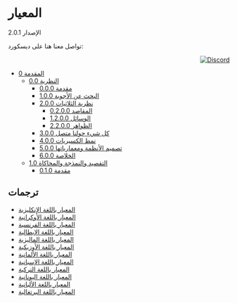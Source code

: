 المعيار
==========
الإصدار 2.0.1

تواصل معنا هنا على ديسكورد:
<div align=right>
  
  [![Discord](https://discord.com/api/guilds/934130100008538142/widget.png?style=banner2)](https://discord.gg/vdPZ7hS52X)
  
</div>
  
<ul>
  <li> <a href="https://github.com/hassanhabib/The-Standard-Arabic/blob/master/0.%20%D8%A7%D9%84%D9%85%D9%82%D8%AF%D9%85%D8%A9/0.%20%D8%A7%D9%84%D9%85%D9%82%D8%AF%D9%85%D8%A9.md"> 0 المقدمة </a>
    <ul>
      <li> <a href="https://github.com/hassanhabib/The-Standard-Arabic/blob/master/0.%20%D8%A7%D9%84%D9%85%D9%82%D8%AF%D9%85%D8%A9/0.0%20%D8%A7%D9%84%D9%86%D8%B8%D8%B1%D9%8A%D8%A9/0.0%20%D8%A7%D9%84%D9%86%D8%B8%D8%B1%D9%8A%D8%A9.md"> 0.0 النظرية </a>
        <ul>
          <li> <a href="https://github.com/hassanhabib/The-Standard-Arabic/blob/master/0.%20%D8%A7%D9%84%D9%85%D9%82%D8%AF%D9%85%D8%A9/0.0%20%D8%A7%D9%84%D9%86%D8%B8%D8%B1%D9%8A%D8%A9/0.0%20%D8%A7%D9%84%D9%86%D8%B8%D8%B1%D9%8A%D8%A9.md#000%D9%85%D9%82%D8%AF%D9%85%D8%A9"> 0.0.0 مقدمة</a> </li>
          <li> <a href="https://github.com/hassanhabib/The-Standard-Arabic/blob/master/0.%20%D8%A7%D9%84%D9%85%D9%82%D8%AF%D9%85%D8%A9/0.0%20%D8%A7%D9%84%D9%86%D8%B8%D8%B1%D9%8A%D8%A9/0.0%20%D8%A7%D9%84%D9%86%D8%B8%D8%B1%D9%8A%D8%A9.md#100%D8%A7%D9%84%D8%A8%D8%AD%D8%AB-%D8%B9%D9%86-%D8%A7%D9%84%D8%AC%D9%88%D8%A7%D8%A8"> 1.0.0 البحث عن الأجوبة</a> </li>
          <li> <a href="https://github.com/hassanhabib/The-Standard-Arabic/blob/master/0.%20%D8%A7%D9%84%D9%85%D9%82%D8%AF%D9%85%D8%A9/0.0%20%D8%A7%D9%84%D9%86%D8%B8%D8%B1%D9%8A%D8%A9/0.0%20%D8%A7%D9%84%D9%86%D8%B8%D8%B1%D9%8A%D8%A9.md#200-%D8%AB%D9%84%D8%A7%D8%AB%D9%8A%D8%A7%D8%AA-%D8%A7%D9%84%D8%B7%D8%A8%D8%A7%D8%A6%D8%B9"> 2.0.0 نظرية الثلاثيات</a>
            <ul>
              <li> <a href="https://github.com/hassanhabib/The-Standard-Arabic/blob/master/0.%20%D8%A7%D9%84%D9%85%D9%82%D8%AF%D9%85%D8%A9/0.0%20%D8%A7%D9%84%D9%86%D8%B8%D8%B1%D9%8A%D8%A9/0.0%20%D8%A7%D9%84%D9%86%D8%B8%D8%B1%D9%8A%D8%A9.md#0200-%D8%A7%D9%84%D9%85%D9%82%D8%A7%D8%B5%D8%AF"> 0.2.0.0 المقاصد</a> </li>
              <li> <a href="https://github.com/hassanhabib/The-Standard-Arabic/blob/master/0.%20%D8%A7%D9%84%D9%85%D9%82%D8%AF%D9%85%D8%A9/0.0%20%D8%A7%D9%84%D9%86%D8%B8%D8%B1%D9%8A%D8%A9/0.0%20%D8%A7%D9%84%D9%86%D8%B8%D8%B1%D9%8A%D8%A9.md#1200-%D8%A7%D9%84%D9%88%D8%B3%D8%A7%D8%A6%D9%84"> 1.2.0.0 الوسائل</a> </li>
              <li> <a href="https://github.com/hassanhabib/The-Standard-Arabic/blob/master/0.%20%D8%A7%D9%84%D9%85%D9%82%D8%AF%D9%85%D8%A9/0.0%20%D8%A7%D9%84%D9%86%D8%B8%D8%B1%D9%8A%D8%A9/0.0%20%D8%A7%D9%84%D9%86%D8%B8%D8%B1%D9%8A%D8%A9.md#2200-%D8%A7%D9%84%D8%B8%D9%88%D8%A7%D9%87%D8%B1"> 2.2.0.0 الظواهر</a> </li>
            </ul>
          </li>
          <li> <a href="https://github.com/hassanhabib/The-Standard-Arabic/blob/master/0.%20%D8%A7%D9%84%D9%85%D9%82%D8%AF%D9%85%D8%A9/0.0%20%D8%A7%D9%84%D9%86%D8%B8%D8%B1%D9%8A%D8%A9/0.0%20%D8%A7%D9%84%D9%86%D8%B8%D8%B1%D9%8A%D8%A9.md#300-%D9%83%D9%84-%D8%B4%D9%8A%D8%A1-%D8%AD%D9%88%D9%84%D9%86%D8%A7-%D9%85%D8%AA%D8%B5%D9%84"> 3.0.0 كل شيء حولنا متصل </a> </li>
          <li> <a href="https://github.com/hassanhabib/The-Standard-Arabic/blob/master/0.%20%D8%A7%D9%84%D9%85%D9%82%D8%AF%D9%85%D8%A9/0.0%20%D8%A7%D9%84%D9%86%D8%B8%D8%B1%D9%8A%D8%A9/0.0%20%D8%A7%D9%84%D9%86%D8%B8%D8%B1%D9%8A%D8%A9.md#400-%D9%86%D9%85%D8%B7-%D8%A7%D9%84%D9%83%D8%B3%D9%8A%D8%B1%D9%8A%D8%A7%D8%AA"> 4.0.0 نمط الكسيريات</a> </li>
          <li> <a href="https://github.com/hassanhabib/The-Standard-Arabic/blob/master/0.%20%D8%A7%D9%84%D9%85%D9%82%D8%AF%D9%85%D8%A9/0.0%20%D8%A7%D9%84%D9%86%D8%B8%D8%B1%D9%8A%D8%A9/0.0%20%D8%A7%D9%84%D9%86%D8%B8%D8%B1%D9%8A%D8%A9.md#500-%D8%AA%D8%B5%D9%85%D9%8A%D9%85-%D8%A7%D9%84%D8%A3%D9%86%D8%B8%D9%85%D8%A9-%D9%88%D9%85%D8%B9%D9%85%D8%A7%D8%B1%D9%8A%D8%A7%D8%AA%D9%87%D8%A7"> 5.0.0 تصميم الأنظمة ومعمارياتها</a> </li>
          <li> <a href="https://github.com/hassanhabib/The-Standard-Arabic/blob/master/0.%20%D8%A7%D9%84%D9%85%D9%82%D8%AF%D9%85%D8%A9/0.0%20%D8%A7%D9%84%D9%86%D8%B8%D8%B1%D9%8A%D8%A9/0.0%20%D8%A7%D9%84%D9%86%D8%B8%D8%B1%D9%8A%D8%A9.md#600-%D8%A7%D9%84%D8%AE%D9%84%D8%A7%D8%B5%D8%A9"> 6.0.0 الخلاصة</a> </li>
        </ul>
      </li>
      <li> <a href="https://github.com/hassanhabib/The-Standard-Arabic/blob/master/0.%20%D8%A7%D9%84%D9%85%D9%82%D8%AF%D9%85%D8%A9/0.1%20%D8%A7%D9%84%D8%AA%D9%82%D8%B5%D9%8A%D8%AF%20%D9%88%D8%A7%D9%84%D9%86%D9%85%D8%B0%D8%AC%D8%A9%20%D9%88%D8%A7%D9%84%D9%85%D8%AD%D8%A7%D9%83%D8%A7%D8%A9/0.1%20%D8%A7%D9%84%D8%AA%D9%82%D8%B5%D9%8A%D8%AF%20%D9%88%D8%A7%D9%84%D9%86%D9%85%D8%B0%D8%AC%D8%A9%20%D9%88%D8%A7%D9%84%D9%85%D8%AD%D8%A7%D9%83%D8%A7%D8%A9.md#10-%D8%A7%D9%84%D8%AA%D9%82%D8%B5%D9%8A%D8%AF-%D9%88%D8%A7%D9%84%D9%86%D9%85%D8%B0%D8%AC%D8%A9-%D9%88%D8%A7%D9%84%D9%85%D8%AD%D8%A7%D9%83%D8%A7%D8%A9"> 1.0 التقصيد والنمذجة والمحاكاة</a>
        <ul>
          <li><a href="https://github.com/hassanhabib/The-Standard-Arabic/blob/master/0.%20%D8%A7%D9%84%D9%85%D9%82%D8%AF%D9%85%D8%A9/0.1%20%D8%A7%D9%84%D8%AA%D9%82%D8%B5%D9%8A%D8%AF%20%D9%88%D8%A7%D9%84%D9%86%D9%85%D8%B0%D8%AC%D8%A9%20%D9%88%D8%A7%D9%84%D9%85%D8%AD%D8%A7%D9%83%D8%A7%D8%A9/0.1%20%D8%A7%D9%84%D8%AA%D9%82%D8%B5%D9%8A%D8%AF%20%D9%88%D8%A7%D9%84%D9%86%D9%85%D8%B0%D8%AC%D8%A9%20%D9%88%D8%A7%D9%84%D9%85%D8%AD%D8%A7%D9%83%D8%A7%D8%A9.md#010-%D9%85%D9%82%D8%AF%D9%85%D8%A9">0.1.0 مقدمة</a></li>
        </ul>
      </li>
    </ul>
  </li>
</ul>


## ترجمات
- [المعيار باللغة الإنكليزية](https://github.com/hassanhabib/The-Standard)
- [المعيار باللغة الأوكرانية](https://github.com/hassanhabib/The-Standard-Ukrainian)
- [المعيار باللغة الفرنسية](https://github.com/hassanhabib/The-Standard-French)
- [المعيار باللغة الإيطالية](https://github.com/hassanhabib/The-Standard-Italian)
- [المعيار باللغة الماليزية](https://github.com/hassanhabib/The-Standard-Malaysian)
- [المعيار باللغة الأوزبكية](https://github.com/hassanhabib/The-Standard-Uzbek)
- [المعيار باللغة الألمانية](https://github.com/hassanhabib/The-Standard-German)
- [المعيار باللغة الإسبانية](https://github.com/hassanhabib/The-Standard-Spanish)
- [المعيار باللغة التركية](https://github.com/hassanhabib/The-Standard-Turkish)
- [المعيار باللغة اليونانية](https://github.com/hassanhabib/The-Standard-Greek)
- [المعيار باللغة الألبانية](https://github.com/hassanhabib/The-Standard-Albanian)
- [المعيار باللغة البرتغالية](https://github.com/hassanhabib/The-Standard-Portuguese)
